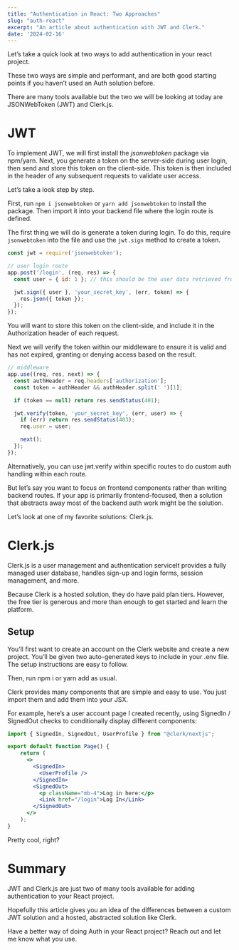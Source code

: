 ```yaml
---
title: "Authentication in React: Two Approaches"
slug: "auth-react"
excerpt: "An article about authentication with JWT and Clerk."
date: '2024-02-16'
---
```


Let’s take a quick look at two ways to add authentication in your react project. 

These two ways are simple and performant, and are both good starting points if you haven’t used an Auth solution before.

There are many tools available but the two we will be looking at today are JSONWebToken (JWT) and Clerk.js.

# JWT

To implement JWT, we will first install the *jsonwebtoken* package via npm/yarn. Next, you generate a token on the server-side during user login, then send and store this token on the client-side. This token is then included in the header of any subsequent requests to validate user access.

Let’s take a look step by step.

First, run `npm i jsonwebtoken` or `yarn add jsonwebtoken` to install the package. Then import it into your backend file where the login route is defined.

The first thing we will do is generate a token during login. To do this, require `jsonwebtoken` into the file and use the `jwt.sign` method to create a token.

```jsx
const jwt = require('jsonwebtoken');

// user login route
app.post('/login', (req, res) => {
  const user = { id: 1 }; // this should be the user data retrieved from the database

  jwt.sign({ user }, 'your_secret_key', (err, token) => {
    res.json({ token });
  });
});

```

You will want to store this token on the client-side, and include it in the Authorization header of each request. 

Next we will verify the token within our middleware to ensure it is valid and has not expired, granting or denying access based on the result.

```jsx
// middleware
app.use((req, res, next) => {
  const authHeader = req.headers['authorization'];
  const token = authHeader && authHeader.split(' ')[1];

  if (token == null) return res.sendStatus(401);

  jwt.verify(token, 'your_secret_key', (err, user) => {
    if (err) return res.sendStatus(403);
    req.user = user;

    next();
  });
});
```

Alternatively, you can use jwt.verify within specific routes to do custom auth handling within each route.

But let’s say you want to focus on frontend components rather than writing backend routes. If your app is primarily frontend-focused, then a solution that abstracts away most of the backend auth work might be the solution.

Let’s look at one of my favorite solutions: Clerk.js.

# Clerk.js

Clerk.js is a user management and authentication serviceIt provides a fully managed user database, handles sign-up and login forms, session management, and more.

Because Clerk is a hosted solution, they do have paid plan tiers. However, the free tier is generous and more than enough to get started and learn the platform.

## Setup

You’ll first want to create an account on the Clerk website and create a new project. You’ll be given two auto-generated keys to include in your .env file. The setup instructions are easy to follow.

Then, run npm i or yarn add as usual.

Clerk provides many components that are simple and easy to use. You just import them and add them into your JSX.

For example, here’s a user account page I created recently, using SignedIn / SignedOut checks to conditionally display different components:

```jsx
import { SignedIn, SignedOut, UserProfile } from "@clerk/nextjs";

export default function Page() {
    return (
      <>
        <SignedIn>
          <UserProfile />
        </SignedIn>
        <SignedOut>
          <p className="mb-4">Log in here:</p>
          <Link href="/login">Log In</Link>
        </SignedOut>
      </>
    );
}
```

Pretty cool, right?

# Summary

JWT and Clerk.js are just two of many tools available for adding authentication to your React project. 

Hopefully this article gives you an idea of the differences between a custom JWT solution and a hosted, abstracted solution like Clerk.

Have a better way of doing Auth in your React project? Reach out and let me know what you use.